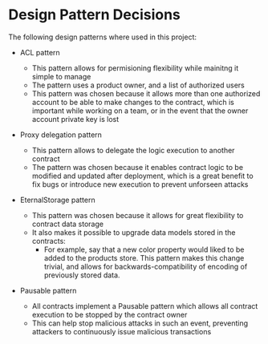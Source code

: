# Design Pattern Decisions

The following design patterns where used in this project:

* ACL pattern

  * This pattern allows for permisioning flexibility while mainitng it simple to manage
  * The pattern uses a product owner, and a list of authorized users
  * This pattern was chosen because it allows more than one authorized account to be able to make changes to the contract, which is important while working on a team, or in the event that the owner account private key is lost

* Proxy delegation pattern

  * This pattern allows to delegate the logic execution to another contract
  * The pattern was chosen because it enables contract logic to be modified and updated after deployment, which is a great benefit to fix bugs or introduce new execution to prevent unforseen attacks

* EternalStorage pattern

  * This pattern was chosen because it allows for great flexibility to contract data storage
  * It also makes it possible to upgrade data models stored in the contracts:
    * For example, say that a new color property would liked to be added to the products store. This pattern makes this change trivial, and allows for backwards-compatibility of encoding of previously stored data.

* Pausable pattern
  * All contracts implement a Pausable pattern which allows all contract execution to be stopped by the contract owner
  * This can help stop malicious attacks in such an event, preventing attackers to continuously issue malicious transactions
